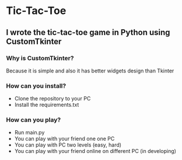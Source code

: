 # Tic-Tac-Toe
## I wrote the tic-tac-toe game in Python using CustomTkinter  
### Why is CustomTkinter?   
Because it is simple and also it has better widgets design than Tkinter
### How can you install?
- Clone the repository to your PC
- Install the requirements.txt
### How can you play?
- Run main.py
- You can play with your friend one one PC
- You can play with PC two levels (easy, hard)
- You can play with your friend online on different PC (in developing)
